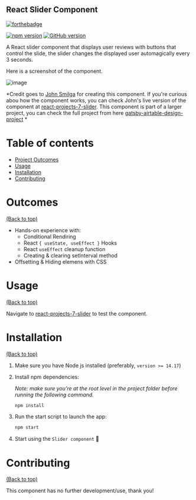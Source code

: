 ## React Slider Component
[![forthebadge](https://forthebadge.com/images/badges/works-on-my-machine.svg)](https://forthebadge.com)

[![npm version](https://badge.fury.io/js/react.svg)](https://badge.fury.io/js/react)
[![GitHub version](https://badge.fury.io/gh/yasir-isse%2Freact-tours-app.svg)](https://badge.fury.io/gh/yasir-isse%2Freact-tours-app)

A React slider component that displays user reviews with buttons that control the slide, the slider changes the displayed user automagically every 3 seconds. 

Here is a screenshot of the component. 

![image](https://user-images.githubusercontent.com/77013296/162875357-29c21df3-27b2-4378-ac20-319f86e5eaf5.png)

*Credit goes to [John Smilga](https://github.com/john-smilga) for creating this component. If you're curious abou how the component works, you can check John's live version of the component at [react-projects-7-slider](https://react-projects-7-slider.netlify.app/). This component is part of a larger project, you can check the full project from here [gatsby-airtable-design-project](https://gatsby-airtable-design-project.netlify.app/) *

# Table of contents

- [Project Outcomes](#outcomes)
- [Usage](#usage)
- [Installation](#installation)
- [Contributing](#contributing)

# Outcomes

[(Back to top)](#table-of-contents)

- Hands-on experience with:
   - Conditional Rendiring
   - React `{ useState, useEffect }` Hooks
   - React `useEffect` cleanup function
   - Creating & clearing setInterval method
- Offsetting & Hiding elemens with CSS


# Usage

[(Back to top)](#table-of-contents)

Navigate to [react-projects-7-slider](https://react-projects-7-slider.netlify.app/) to test the component.


# Installation

[(Back to top)](#table-of-contents)

1. Make sure you have Node js installed (preferably, `version >= 14.17`)

2. Install npm dependencies:

    *Note: make sure you're at the root level in the project folder before running the following command.*

    ```bash
    npm install
    ```

4. Run the start script to launch the app:
    ```bash
    npm start
    ```

5. Start using the `Slider component` :tada:


# Contributing

[(Back to top)](#table-of-contents)

This component has no further development/use, thank you!
